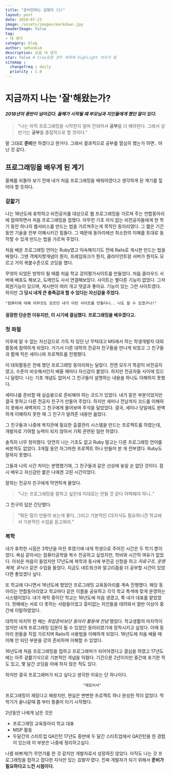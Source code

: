 ```yaml
---
title: "준비만하는 겁쟁이 (1)"
layout: post
date: 2018-07-23
image: /assets/images/markdown.jpg
headerImage: false
tag:
- 내 생각
category: blog
author: sehunkim
description: 요즘 내 생각
star: false # true로할 경우 제목에 highlight 처리가 됨
sitemap :
  changefreq : daily
  priority : 1.0
---
```


# 지금까지 나는 '잘'해왔는가?

#### *2018년의 중반이 넘어갔다. 올해가 시작될 때 부모님과 지인들에게 했던 말이 있다.*
> "나는 아직 프로그래밍을 시작한지 얼마 안되어서 <strong>공부</strong>를 더 해야한다.
  그래서 상반기는 <strong>공부</strong>를 중점적으로 할 것이다."

말 그대로 <strong>준비</strong>만 하겠다고 한거다.
그래서 결과적으로 공부를 열심히 했는가 하면.. 아닌 것 같다.

## 프로그래밍을 배우게 된 계기

올해를 되돌아 보기 전에 내가 처음 프로그래밍을 배워야겠다고 생각하게 된 계기를 짚어야 할 듯하다.

### 겉핥기

나는 16년도에 휴학하고 비전공자를 대상으로 웹 프로그래밍을 가르쳐 주는 연합동아리에 참여하면서 처음 프로그래밍을 접했다. 아무런 기초 지식 없는 비전공자들에게 한 학기 동안 하나의 웹서비스를 만드는 법을 가르쳐주는게 목적인 동아리였다. 그 짧은 기간 동안 기술을 전부 이해시키긴 힘들다. 그 때문에 동아리에선 최소한의 이해를 토대로 동작할 수 있게 만드는 법을 가르쳐 주었다.

처음 배운 프로그래밍 언어는 Ruby였고 익숙해지기도 전에 Rails로 게시판 만드는 법을 배웠다. 그땐 객체지향개념이 뭔지, 프레임워크가 뭔지, 클라이언트랑 서버가 뭔지도 모르고 거의 복붙수준으로 코딩을 했다.

무엇이 되었든 방학이 될 때쯤 처음 학교 강의평가사이트를 만들었다. 처음 클라우드 서버에 배포도 해보고, 도메인도 사서 연결해보았다. 사이트는 별다른 기능이 없었다. 그저 회원기능이 있으며, 게시판이 여러 개고 댓글과 좋아요. 기능이 있는 그런 사이트였다. 하지만 **그 당시 내게 큰 충족감과 할 수 있다는 자신감을 주었다.**

```
"컴퓨터에 대해 아무것도 모르던 내가 이런 사이트를 만들다니.. 나도 할 수 있겠구나!"
```

#### 굉장한 단순한 이유지만, 이 시기에 결심했다. 프로그래밍을 배우겠다고.

### 첫 좌절

이후에 알 수 없는 자신감으로 가득 차 있던 난 무턱대고 MS에서 하는 학생개발자 대외활동에 참여하게 되었다. 거기서 다른 대학의 전공자 친구들을 만나게 되었고 그 친구들과 함께 작은 세미나와 프로젝트를 진행했다.

이 대외활동은 전에 했던 프로그래밍 동아리와는 달랐다. 전엔 모두가 똑같이 비전공자였고, 수준이 비슷해서인지 배울 때마다 자신감이 붙었다. 하지만 전공자들 사이에 있으니 달랐다. 나는 기초 개념도 없어서 그 친구들이 설명하는 내용을 하나도 이해하지 못했다.

세미나를 준비할 때 실습용으로 준비해야 하는 코드가 있었다. 내가 맡은 부분이었지만 결국 못하고 다른 전공자 친구가 만들어 주었다. 하지만 세미나 전날까지 코드를 이해하지 못해서 새벽까지 그 친구에게 물어보며 주석을 달았었다. 결국, 세미나 당일에도 완벽하게 이해하지 못한 채 그 친구가 알려준 내용만 읊었다.

그 친구들과 나중에 복지관에 필요한 출결관리 시스템을 만드는 프로젝트를 하였는데, 개발자로 기여할 능력이 되지 않아서 기획 관련된 일만 하였다.

솔직히 너무 창피했다. 당연히 나는 기초도 없고 Ruby 말고는 다른 프로그래밍 언어를 써본적도 없었다. 3개월 동안 자그마한 프로젝트 하나 만들어 본 게 전부였다. Ruby도 잘하지 못했다.

그들과 나의 시간 차이는 분명했기에, 그 친구들과 같은 선상에 놓일 순 없던 것이다. 잠시 배우고 자신감만 붙은 나에겐 고된 시간이었다.

잘하는 전공자 친구에게 막연하게 물었다.
 > "나는 프로그래밍을 잘하고 싶은데 이대로는 안될 것 같다 어떡해야 하니.."

그 친구의 답은 간단했다.
> "뭐든 많이 만들어 보는게 좋다, 그리고 기본적인 CS지식도 필요하니깐 학교에서 기본적인 수업을 듣고와라."

### 복학

내가 휴학한 시점은 3학년을 마친 후였기에 내게 학생으로 주어진 시간은 두 학기 뿐이었다. 욕심 같아서는 컴퓨터공학을 복수 전공하고 싶었지만, 학비와 시간적 여유가 없었다. 아쉬운 마음이 들었지만 17년도에 복학과 동시에 부전공 신청을 하고 *자료구조, 운영체제, 유닉스* 같은 수업을 들었다. 지금도 네트워크와 알고리즘을 더 공부할 시간이 있었다면 좋았겠다 싶다.

또 학교에 다니면서 16년도에 했었던 프로그래밍 교육동아리를 계속 진행했다. 해당 동아리는 연합동아리였고 학교마다 같은 이름을 공유하고 각각 학교 특색에 맞게 운영하는 시스템이었다. 내가 재학 중이던 학교는 16년도에 처음 생겼고, 쭉 내가 대표를 맡았었다. 첫해에는 서로 다 못하는 사람들이었고 흥미없는 지인들을 데려와서 절반 이상이 중간에 이탈하였었다.

대학의 마지막 한 해는 *취업준비보단 동아리 활동에 전념* 했었다. 학교생활의 마지막이었지만 내게 프로그래밍 입문이 될 수 있었던 동아리였기에 정착시키고 싶었다. 이때 동아리 원들을 직접 가르치며 Rails의 사용법을 이해하게 되었다. 16년도에 처음 배울 때 이해 안 되던 부분을 강의 준비하며 이해할 수 있었다.

16년도에 처음 프로그래밍을 접하고 프로그래머가 되어야겠다고 결심을 하였고 17년도에는 아주 겉핥기식으로 기본적인 개념을 익혔다. 기간으론 2년이지만 중간에 포기한 적도 있고, 몇 달간 코딩을 아예 하지 않은 적도 있다.

하지만 결국 프로그래머가 되고 싶다고 생각한 이유는 단 하나이다.
```
                                  "재밌어서"
```

프로그래밍이 재밌다고 해왔지만, 현실은 변변한 프로젝트 하나 완성한 적이 없었다. 막 학기가 끝나갈때 쯤 부터 똥줄이 타기 시작했다.

2년동안 나에게 남은 것은
- 프로그래밍 교육동아리 학교 대표
- MSP 활동
- 두달간의 스타트업 QA인턴
17년도 중반에 두 달간 스타트업에서 QA인턴을 한 경험이 있는데 이 부분은 나중에 정리하고싶다.

나름 바쁘게(?) 무언가를 한 것 같지만 개발자로서 성장하진 않았다. 아직도 나는 갓 프로그래밍을 접하고 잡다한 지식만 있는 *입발자* 였다. 진짜 개발자가 되기 위해서 <strong>준비가 필요하다고 느낀 시점이다.</strong>
